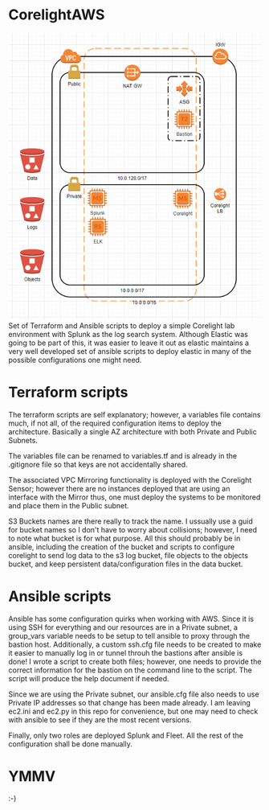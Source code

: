 # CorelightAWS
![Architecture](images/architecture.png)
Set of Terraform and Ansible scripts to deploy a simple Corelight lab environment with Splunk as the log search system.  Although Elastic was going to be part of this, it was easier to leave it out as elastic maintains a very well developed set of ansible scripts to deploy elastic in many of the possible configurations one might need.

# Terraform scripts
The terraform scripts are self explanatory; however, a variables file contains much, if not all, of the required configuration items to deploy the architecture.  Basically a single AZ architecture with both Private and Public Subnets.

The variables file can be renamed to variables.tf and is already in the .gitignore file so that keys are not accidentally shared.

The associated VPC Mirroring functionality is deployed with the Corelight Sensor; however there are no instances deployed that are using an interface with the Mirror thus, one must deploy the systems to be monitored and place them in the Public subnet.

S3 Buckets names are there really to track the name.  I ussually use a guid for bucket names so I don't have to worry about collisions; however, I need to note what bucket is for what purpose.  All this should probably be in ansible, including the creation of the bucket and scripts to configure corelight to send log data to the s3 log bucket, file objects to the objects bucket, and keep persistent data/configuration files in the data bucket.

# Ansible scripts
Ansible has some configuration quirks when working with AWS.  Since it is using SSH for everything and our resources are in a Private subnet, a group_vars variable needs to be setup to tell ansible to proxy through the bastion host.  Additionally, a custom ssh.cfg file needs to be created to make it easier to manually log in or tunnel throuh the bastions after ansible is done!  I wrote a script to create both files; however, one needs to provide the correct information for the bastion on the command line to the script.  The script will produce the help document if needed.

Since we are using the Private subnet, our ansible.cfg file also needs to use Private IP addresses so that change has been made already.  I am leaving ec2.ini and ec2.py in this repo for convenience, but one may need to check with ansible to see if they are the most recent versions.

Finally, only two roles are deployed Splunk and Fleet.  All the rest of the configuration shall be done manually.

# YMMV
:-)
